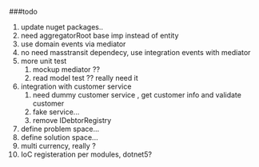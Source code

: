 

###todo
1. update nuget packages.. 
1. need aggregatorRoot base imp instead of entity<T>   
1. use domain events via mediator
1. no need masstransit dependecy, use integration events with mediator
1. more unit test
   1. mockup mediator ??
   1. read model test ?? really need it
1. integration with customer service 
   1. need dummy customer service , get customer info and validate customer
    1. fake service...
   1. remove IDebtorRegistry
1. define problem space...
1. define solution space...
1. multi currency, really ?
1. IoC registeration per modules, dotnet5?